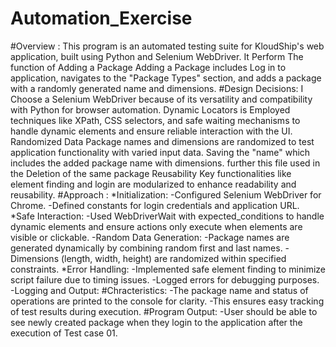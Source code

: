 # Automation_Exercise
#Overview :
This program is an automated testing suite for KloudShip's web application, built using Python and Selenium WebDriver.
It Perform The function of Adding a Package
Adding a Package includes 
Log in to application, navigates to the "Package Types" section, and adds a package with a randomly generated name and dimensions.
#Design Decisions:
I Choose a Selenium WebDriver because of its versatility and compatibility with Python for browser automation.
Dynamic Locators is Employed techniques like XPath, CSS selectors, and safe waiting mechanisms to handle dynamic elements and ensure reliable interaction with the UI.
Randomized Data Package names and dimensions are randomized to test application functionality with varied input data.
Saving the "name" which includes the added package name with dimensions. further this file used in the Deletion of the same package 
Reusability Key functionalities like element finding and login are modularized to enhance readability and reusability.
#Approach :
        *Initialization: 
              -Configured Selenium WebDriver for Chrome.
              -Defined constants for login credentials and application URL.
        *Safe Interaction:
              -Used WebDriverWait with expected_conditions to handle dynamic elements and ensure actions only execute when elements are visible or clickable.
              -Random Data Generation:
              -Package names are generated dynamically by combining random first and last names.
              -Dimensions (length, width, height) are randomized within specified constraints.
        *Error Handling:
              -Implemented safe element finding to minimize script failure due to timing issues.
              -Logged errors for debugging purposes.
              -Logging and Output:
#Chracteristics:
        -The package name and status of operations are printed to the console for clarity.
        -This ensures easy tracking of test results during execution.
#Program Output:
        -User should be able to see newly created package when they login to the application after the execution of Test case 01.
